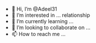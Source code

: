 - 👋 Hi, I’m @Adeel31
- 👀 I’m interested in ... relationship
- 🌱 I’m currently learning ...
- 💞️ I’m looking to collaborate on ...
- 📫 How to reach me ...

<!---
Adeel31/Adeel31 is a ✨ special ✨ repository because its `README.md` (this file) appears on your GitHub profile.
You can click the Preview link to take a look at your changes.
--->
